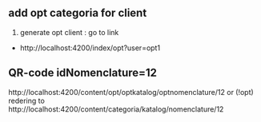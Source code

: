 ## add opt categoria for client
1. generate opt client : go to link 
 - http://localhost:4200/index/opt?user=opt1

## QR-code idNomenclature=12
http://localhost:4200/content/opt/optkatalog/optnomenclature/12
or (!opt) redering to
http://localhost:4200/content/categoria/katalog/nomenclature/12